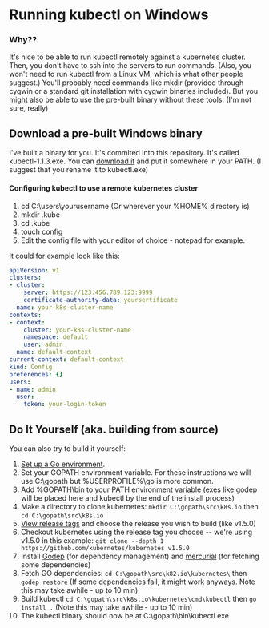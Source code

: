 # Running kubectl on Windows

### Why??

It's nice to be able to run kubectl remotely against a kubernetes cluster. Then, you don't have to ssh into the servers to run commands. (Also, you won't need to run kubectl from a Linux VM, which is what other people suggest.) You'll probably need commands like mkdir (provided through cygwin or a standard git installation with cygwin binaries included). But you might also be able to use the pre-built binary without these tools. (I'm not sure, really)

## Download a pre-built Windows binary

I've built a binary for you. It's commited into this repository. It's called kubectl-1.1.3.exe. You can [download it](https://github.com/eirslett/kubectl-windows/raw/master/kubectl-1.1.3.exe) and put it somewhere in your PATH. (I suggest that you rename it to kubectl.exe)

#### Configuring kubectl to use a remote kubernetes cluster

1. cd C:\users\yourusername (Or wherever your %HOME% directory is)
2. mkdir .kube
3. cd .kube
4. touch config
5. Edit the config file with your editor of choice - notepad for example.

It could for example look like this:

```yaml
apiVersion: v1
clusters:
- cluster:
    server: https://123.456.789.123:9999
    certificate-authority-data: yoursertificate
  name: your-k8s-cluster-name
contexts:
- context:
    cluster: your-k8s-cluster-name
    namespace: default
    user: admin
  name: default-context
current-context: default-context
kind: Config
preferences: {}
users:
- name: admin
  user:
    token: your-login-token
```

## Do It Yourself (aka. building from source)

You can also try to build it yourself:

1. [Set up a Go environment](https://golang.org/doc/install).
1. Set your GOPATH environment variable.  For these instructions we will use C:\gopath but %USERPROFILE%\go is more common.
1. Add %GOPATH\bin to your PATH environment variable (exes like godep will be placed here and kubectl by the end of the install process)
1. Make a directory to clone kubernetes: `mkdir C:\gopath\src\k8s.io` then `cd C:\gopath\src\k8s.io`
1. [View release tags](https://github.com/kubernetes/kubernetes/releases) and choose the release you wish to build (like v1.5.0)
1. Checkout kubernetes using the release tag you choose -- we're using v1.5.0 in this example: `git clone --depth 1 https://github.com/kubernetes/kubernetes v1.5.0` 
1. Install [Godep](https://github.com/tools/godep) (for dependency management) and [mercurial](https://www.mercurial-scm.org/downloads) (for fetching some dependencies)
1. Fetch GO dependencies: `cd C:\gopath\src\k82.io\kubernetes\` then `godep restore` (If some dependencies fail, it might work anyways.  Note this may take awhile - up to 10 min)
1. Build kubectl `cd C:\gopath\src\k8s.io\kubernetes\cmd\kubectl` then `go install .` (Note this may take awhile - up to 10 min)
1. The kubectl binary should now be at C:\gopath\bin\kubectl.exe
